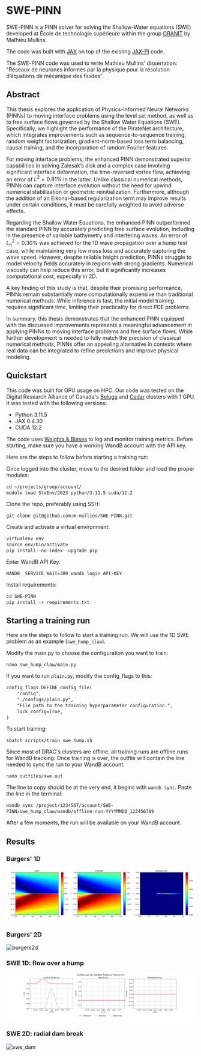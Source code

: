 # SWE-PINN

SWE-PINN is a PINN solver for solving the Shallow-Water equations (SWE) developed at École de technologie supérieure within the group [GRANIT](https://www.etsmtl.ca/recherche/laboratoires-et-chaires-ets/granit) by Mathieu Mullins.

The code was built with [JAX](https://docs.jax.dev/) on top of the existing [JAX-PI](https://github.com/PredictiveIntelligenceLab/jaxpi/) code.

The SWE-PINN code was used to write Mathieu Mullins' dissertation: "Réseaux de neurones informés par la physique pour la
résolution d’équations de mécanique des fluides".

## Abstract

This thesis explores the application of Physics-Informed Neural Networks (PINNs) to moving interface problems using the level set method, as well as to free surface flows governed by the Shallow Water Equations (SWE). Specifically, we highlight the performance of the PirateNet architecture, which integrates improvements such as sequence-to-sequence training, random weight factorization, gradient-norm-based loss term balancing, causal training, and the incorporation of random Fourier features.

For moving interface problems, the enhanced PINN demonstrated superior capabilities in solving Zalesak’s disk and a complex case involving significant interface deformation, the time-reversed vortex flow, achieving an error of $L^2 = 0.81\%$ in the latter. Unlike classical numerical methods, PINNs can capture interface evolution without the need for upwind numerical stabilization or geometric reinitialization. Furthermore, although the addition of an Eikonal-based regularization term may improve results under certain conditions, it must be carefully weighted to avoid adverse effects.

Regarding the Shallow Water Equations, the enhanced PINN outperformed the standard PINN by accurately predicting free surface evolution, including in the presence of variable bathymetry and interfering waves. An error of $L^2_h = 0.30\%$ was achieved for the 1D wave propagation over a hump test case, while maintaining very low mass loss and accurately capturing the wave speed. However, despite reliable height prediction, PINNs struggle to model velocity fields accurately in regions with strong gradients. Numerical viscosity can help reduce this error, but it significantly increases computational cost, especially in 2D.

A key finding of this study is that, despite their promising performance, PINNs remain substantially more computationally expensive than traditional numerical methods. While inference is fast, the initial model training requires significant time, limiting their practicality for direct PDE problems.

In summary, this thesis demonstrates that the enhanced PINN equipped with the discussed improvements represents a meaningful advancement in applying PINNs to moving interface problems and free surface flows. While further development is needed to fully match the precision of classical numerical methods, PINNs offer an appealing alternative in contexts where real data can be integrated to refine predictions and improve physical modeling.

## Quickstart

This code was built for GPU usage on HPC. Our code was tested on the Digital Research Alliance of Canada's [Beluga](https://docs.alliancecan.ca/wiki/B%C3%A9luga/) and [Cedar](https://docs.alliancecan.ca/wiki/Cedar) clusters with 1 GPU.
It was tested with the following versions:

- Python 3.11.5
- JAX 0.4.30
- CUDA 12.2

The code uses [Weights & Biases](https://wandb.ai/site) to log and monitor training metrics. Before starting, make sure you have a working WandB account with the API key.

Here are the steps to follow before starting a training run:

Once logged into the cluster, move to the desired folder and load the proper modules:
```
cd ~/projects/group/account/
module load StdEnv/2023 python/3.11.5 cuda/12.2
```

Clone the repo, preferably using SSH:
```
git clone git@github.com:m-mullins/SWE-PINN.git
```

Create and activate a virtual environment:
```
virtualenv env
source env/bin/activate
pip install--no-index--upgrade pip
```

Enter WandB API Key:
```
WANDB__SERVICE_WAIT=300 wandb login API-KEY
```

Install requirements:
```
cd SWE-PINN
pip install -r requirements.txt
```

## Starting a training run

Here are the steps to follow to start a training run. We will use the 1D SWE problem as an example (``swe_hump_claw``).

Modify the main.py to choose the configuration you want to train:
```
nano swe_hump_claw/main.py
```

If you want to run ``plain.py``, modify the config_flags to this:
```
config_flags.DEFINE_config_file(
    "config",
    "./configs/plain.py",
    "File path to the training hyperparameter configuration.",
    lock_config=True,
)
```

To start training:
```
sbatch scripts/train_swe_hump.sh
```

Since most of DRAC's clusters are offline, all training runs are offline runs for WandB tracking. Once training is over, the outfile will contain the line needed to sync the run to your WandB account.
```
nano outfiles/swe.out
```
The line to copy should be at the very end, it begins with `wandb sync`. Paste the line in the terminal:
```
wandb sync /project/1234567/account/SWE-PINN/swe_hump_claw/wandb/offline-run-YYYYMMDD_123456789
```
After a few moments, the run will be available on your WandB account.

## Results

### Burgers' 1D
![burgers1d](examples/burgers1d_piratenet.png)

### Burgers' 2D
![burgers2d](examples/burgers2d_piratenet.gif)

### SWE 1D: flow over a hump
![swe_hump](examples/swe_hump_sota_piratenet.gif)

### SWE 2D: radial dam break
![swe_dam](examples/swe_dam_sota_piratenet.gif)